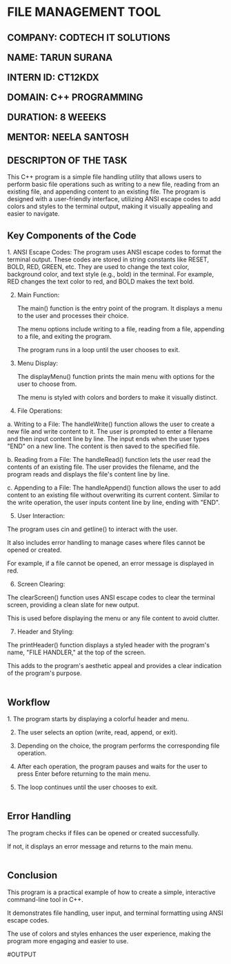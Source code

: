 <h1>FILE MANAGEMENT TOOL</h1>

<h2>COMPANY: CODTECH IT SOLUTIONS

NAME: TARUN SURANA

INTERN ID: CT12KDX

DOMAIN: C++ PROGRAMMING

DURATION: 8 WEEEKS

MENTOR: NEELA SANTOSH</h2>

<h2>DESCRIPTON OF THE TASK</h2>

This C++ program is a simple file handling utility that allows users to perform basic file operations such as writing to a new file, reading from an existing file, and appending content to an existing file.
The program is designed with a user-friendly interface, utilizing ANSI escape codes to add colors and styles to the terminal output, making it visually appealing and easier to navigate.

<H2>Key Components of the Code</H2>
1. ANSI Escape Codes:
    The program uses ANSI escape codes to format the terminal output. These codes are stored in string constants like RESET, BOLD, RED,         GREEN, etc.
    They are used to change the text color, background color, and text style (e.g., bold) in the terminal.
    For example, RED changes the text color to red, and BOLD makes the text bold.

2. Main Function:

    The main() function is the entry point of the program. It displays a menu to the user and processes their choice.

    The menu options include writing to a file, reading from a file, appending to a file, and exiting the program.

    The program runs in a loop until the user chooses to exit.

3. Menu Display:

    The displayMenu() function prints the main menu with options for the user to choose from.

    The menu is styled with colors and borders to make it visually distinct.

4. File Operations:
   
a. Writing to a File: The handleWrite() function allows the user to create a new file and write content to it.
    The user is prompted to enter a filename and then input content line by line. The input ends when the user types "END" on a new line.
    The content is then saved to the specified file.

b. Reading from a File: The handleRead() function lets the user read the contents of an existing file.
   The user provides the filename, and the program reads and displays the file's content line by line.

c. Appending to a File: The handleAppend() function allows the user to add content to an existing file without overwriting its current content.
    Similar to the write operation, the user inputs content line by line, ending with "END".

5. User Interaction:
   
The program uses cin and getline() to interact with the user.

It also includes error handling to manage cases where files cannot be opened or created.

For example, if a file cannot be opened, an error message is displayed in red.

6. Screen Clearing:
   
The clearScreen() function uses ANSI escape codes to clear the terminal screen, providing a clean slate for new output.

This is used before displaying the menu or any file content to avoid clutter.

7. Header and Styling:

The printHeader() function displays a styled header with the program's name, "FILE HANDLER," at the top of the screen.

This adds to the program's aesthetic appeal and provides a clear indication of the program's purpose.
<br><br>
<h2>Workflow</h2>
1. The program starts by displaying a colorful header and menu.

2. The user selects an option (write, read, append, or exit).

3. Depending on the choice, the program performs the corresponding file operation.

4. After each operation, the program pauses and waits for the user to press Enter before returning to the main menu.

5. The loop continues until the user chooses to exit.
<br><br>
<h2>Error Handling</h2>

The program checks if files can be opened or created successfully.

If not, it displays an error message and returns to the main menu.
<br><br>
<h2>Conclusion</h2>

This program is a practical example of how to create a simple, interactive command-line tool in C++.

It demonstrates file handling, user input, and terminal formatting using ANSI escape codes.

The use of colors and styles enhances the user experience, making the program more engaging and easier to use.

#OUTPUT
